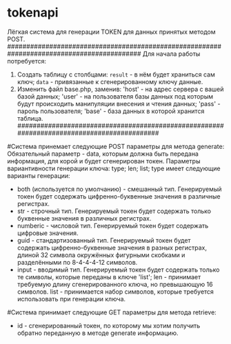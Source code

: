 # tokenapi

Лёгкая система для генерации TOKEN для данных принятых методом POST.
###########################################################################################
Для начала работы потребуется:
1. Создать таблицу с столбцами: `result` - в нём будет храниться сам ключ; `data` - привязанные к сгенерированному ключу данные.
2. Изменить файл base.php, заменив: 'host' - на адрес сервера с вашей базой данных; 'user' - на пользователя базы данных под которым будут происходить манипуляции внесения и чтения данных; 'pass' - пароль пользователя; 'base' - база данных в которой хранится таблица.
###########################################################################################

#Система принемает следующие POST параметры для метода generate:
Обязательный параметр - data, которым должна быть передана информация, для корой и будет сгенерирован токен.
Параметры вариантивности генерации ключа: type; len; list;
type имеет следующие варианты генерации:
  - both (используется по умолчанию) - смешанный тип. Генерируемый токен будет содержать цифренно-буквенные значения в различные регистрах.
  - str - строчный тип. Генерируемый токен будет содержать только буквенные значения в различных регистрах.
  - numberic - числовой тип. Генерируемый токен будет содержать цифровые значения.
  - guid - стандартизованный тип. Генерируемый токен будет содержать цифренно-буквенные значения в разных регистрах, длиной 32 символа окружённых фигурными скобками и разделёнными по 8-4-4-4-12 символов.
  - input - вводимый тип. Генерируемый токен будет содержать только те символы, которые переданы в ключе 'list';
len - принимает требуемую длину сгенерированного ключа, но превышающую 16 символов.
list - принимается набор символов, которые требуется использовать при генерации ключа.

#Система принимает следующие GET параметры для метода retrieve:
  - id - сгенерированный токен, по которому мы хотим получить обратно переданную в методе generate информацию.
